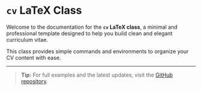 # `cv` LaTeX Class

Welcome to the documentation for the **`cv` LaTeX class**, a minimal and professional template designed to help you build clean and elegant curriculum vitae.

This class provides simple commands and environments to organize your CV content with ease.

______________________________________________________________________

> **Tip:** For full examples and the latest updates, visit the [GitHub repository](https://github.com/tiagovla/cv).

